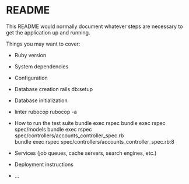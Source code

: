 # README

This README would normally document whatever steps are necessary to get the
application up and running.

Things you may want to cover:

* Ruby version

* System dependencies

* Configuration

* Database creation
rails db:setup

* Database initialization


* linter 
rubocop
rubocop -a

* How to run the test suite
bundle exec rspec
bundle exec rspec spec/models
bundle exec rspec spec/controllers/accounts_controller_spec.rb  
bundle exec rspec spec/controllers/accounts_controller_spec.rb:8

* Services (job queues, cache servers, search engines, etc.)

* Deployment instructions

* ...
